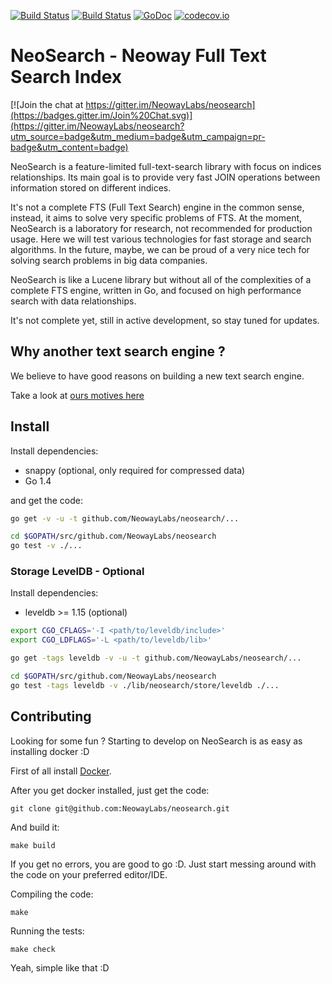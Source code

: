 [![Build Status](https://travis-ci.org/NeowayLabs/neosearch.svg?branch=master)](https://travis-ci.org/NeowayLabs/neosearch) [![Build Status](https://drone.io/github.com/NeowayLabs/neosearch/status.png)](https://drone.io/github.com/NeowayLabs/neosearch/latest) [![GoDoc](https://godoc.org/github.com/NeowayLabs/neosearch/lib/neosearch?status.svg)](https://godoc.org/github.com/NeowayLabs/neosearch/lib/neosearch) [![codecov.io](http://codecov.io/github/NeowayLabs/neosearch/coverage.svg?branch=master)](http://codecov.io/github/NeowayLabs/neosearch?branch=master)

NeoSearch - Neoway Full Text Search Index
==========================================

[![Join the chat at https://gitter.im/NeowayLabs/neosearch](https://badges.gitter.im/Join%20Chat.svg)](https://gitter.im/NeowayLabs/neosearch?utm_source=badge&utm_medium=badge&utm_campaign=pr-badge&utm_content=badge)

NeoSearch is a feature-limited full-text-search library with focus on indices relationships. Its main goal is to provide very fast JOIN operations between information stored on different indices.

It's not a complete FTS (Full Text Search) engine in the common sense, instead, it aims to solve very specific problems of FTS. At the moment, NeoSearch is a laboratory for research, not recommended for production usage. Here we will test various technologies for fast storage and search algorithms. In the future, maybe, we can be proud of a very nice tech for solving search problems in big data companies.

NeoSearch is like a Lucene library but without all of the complexities of a complete FTS engine, written in Go, and focused on high performance search with data relationships.

It's not complete yet, still in active development, so stay tuned for updates.

## Why another text search engine ? 

We believe to have good reasons on building a new text search engine.

Take a look at [ours motives here](./docs/motivation.md)


## Install

Install dependencies:

* snappy (optional, only required for compressed data)
* Go 1.4

and get the code:

```bash
go get -v -u -t github.com/NeowayLabs/neosearch/...

cd $GOPATH/src/github.com/NeowayLabs/neosearch
go test -v ./...
```

### Storage LevelDB - Optional

Install dependencies:

* leveldb >= 1.15 (optional)

```bash
export CGO_CFLAGS='-I <path/to/leveldb/include>'
export CGO_LDFLAGS='-L <path/to/leveldb/lib>'

go get -tags leveldb -v -u -t github.com/NeowayLabs/neosearch/...

cd $GOPATH/src/github.com/NeowayLabs/neosearch
go test -tags leveldb -v ./lib/neosearch/store/leveldb ./...
```

## Contributing

Looking for some fun ? Starting to develop on NeoSearch is as easy as installing docker :D

First of all install [Docker](https://docs.docker.com/installation/).

After you get docker installed, just get the code:

    git clone git@github.com:NeowayLabs/neosearch.git

And build it:

    make build

If you get no errors, you are good to go :D. Just start messing around with the code on your preferred editor/IDE.

Compiling the code:

    make

Running the tests:

    make check

Yeah, simple like that :D
